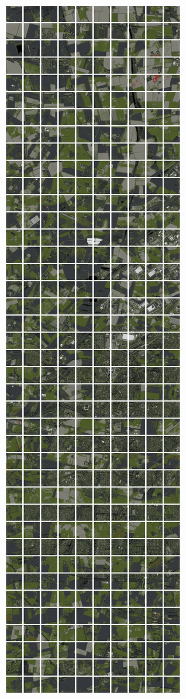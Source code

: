 <html>
<div>
<img src="https://github.com/HakkaTjakka/NL_TILE_MAP/blob/main/18/605/-1037/r.6050.-10370.png" height="44" width="44">
<img src="https://github.com/HakkaTjakka/NL_TILE_MAP/blob/main/18/605/-1037/r.6051.-10370.png" height="44" width="44">
<img src="https://github.com/HakkaTjakka/NL_TILE_MAP/blob/main/18/605/-1037/r.6052.-10370.png" height="44" width="44">
<img src="https://github.com/HakkaTjakka/NL_TILE_MAP/blob/main/18/605/-1037/r.6053.-10370.png" height="44" width="44">
<img src="https://github.com/HakkaTjakka/NL_TILE_MAP/blob/main/18/605/-1037/r.6054.-10370.png" height="44" width="44">
<img src="https://github.com/HakkaTjakka/NL_TILE_MAP/blob/main/18/605/-1037/r.6055.-10370.png" height="44" width="44">
<img src="https://github.com/HakkaTjakka/NL_TILE_MAP/blob/main/18/605/-1037/r.6056.-10370.png" height="44" width="44">
<img src="https://github.com/HakkaTjakka/NL_TILE_MAP/blob/main/18/605/-1037/r.6057.-10370.png" height="44" width="44">
<img src="https://github.com/HakkaTjakka/NL_TILE_MAP/blob/main/18/605/-1037/r.6058.-10370.png" height="44" width="44">
<img src="https://github.com/HakkaTjakka/NL_TILE_MAP/blob/main/18/605/-1037/r.6059.-10370.png" height="44" width="44">
<img src="https://github.com/HakkaTjakka/NL_TILE_MAP/blob/main/18/606/-1037/r.6060.-10370.png" height="44" width="44">
<img src="https://github.com/HakkaTjakka/NL_TILE_MAP/blob/main/18/606/-1037/r.6061.-10370.png" height="44" width="44">
<img src="https://github.com/HakkaTjakka/NL_TILE_MAP/blob/main/18/606/-1037/r.6062.-10370.png" height="44" width="44">
<img src="https://github.com/HakkaTjakka/NL_TILE_MAP/blob/main/18/606/-1037/r.6063.-10370.png" height="44" width="44">
<img src="https://github.com/HakkaTjakka/NL_TILE_MAP/blob/main/18/606/-1037/r.6064.-10370.png" height="44" width="44">
<img src="https://github.com/HakkaTjakka/NL_TILE_MAP/blob/main/18/606/-1037/r.6065.-10370.png" height="44" width="44">
<img src="https://github.com/HakkaTjakka/NL_TILE_MAP/blob/main/18/606/-1037/r.6066.-10370.png" height="44" width="44">
<img src="https://github.com/HakkaTjakka/NL_TILE_MAP/blob/main/18/606/-1037/r.6067.-10370.png" height="44" width="44">
<img src="https://github.com/HakkaTjakka/NL_TILE_MAP/blob/main/18/606/-1037/r.6068.-10370.png" height="44" width="44">
<img src="https://github.com/HakkaTjakka/NL_TILE_MAP/blob/main/18/606/-1037/r.6069.-10370.png" height="44" width="44">
<br>
<img src="https://github.com/HakkaTjakka/NL_TILE_MAP/blob/main/18/605/-1037/r.6050.-10369.png" height="44" width="44">
<img src="https://github.com/HakkaTjakka/NL_TILE_MAP/blob/main/18/605/-1037/r.6051.-10369.png" height="44" width="44">
<img src="https://github.com/HakkaTjakka/NL_TILE_MAP/blob/main/18/605/-1037/r.6052.-10369.png" height="44" width="44">
<img src="https://github.com/HakkaTjakka/NL_TILE_MAP/blob/main/18/605/-1037/r.6053.-10369.png" height="44" width="44">
<img src="https://github.com/HakkaTjakka/NL_TILE_MAP/blob/main/18/605/-1037/r.6054.-10369.png" height="44" width="44">
<img src="https://github.com/HakkaTjakka/NL_TILE_MAP/blob/main/18/605/-1037/r.6055.-10369.png" height="44" width="44">
<img src="https://github.com/HakkaTjakka/NL_TILE_MAP/blob/main/18/605/-1037/r.6056.-10369.png" height="44" width="44">
<img src="https://github.com/HakkaTjakka/NL_TILE_MAP/blob/main/18/605/-1037/r.6057.-10369.png" height="44" width="44">
<img src="https://github.com/HakkaTjakka/NL_TILE_MAP/blob/main/18/605/-1037/r.6058.-10369.png" height="44" width="44">
<img src="https://github.com/HakkaTjakka/NL_TILE_MAP/blob/main/18/605/-1037/r.6059.-10369.png" height="44" width="44">
<img src="https://github.com/HakkaTjakka/NL_TILE_MAP/blob/main/18/606/-1037/r.6060.-10369.png" height="44" width="44">
<img src="https://github.com/HakkaTjakka/NL_TILE_MAP/blob/main/18/606/-1037/r.6061.-10369.png" height="44" width="44">
<img src="https://github.com/HakkaTjakka/NL_TILE_MAP/blob/main/18/606/-1037/r.6062.-10369.png" height="44" width="44">
<img src="https://github.com/HakkaTjakka/NL_TILE_MAP/blob/main/18/606/-1037/r.6063.-10369.png" height="44" width="44">
<img src="https://github.com/HakkaTjakka/NL_TILE_MAP/blob/main/18/606/-1037/r.6064.-10369.png" height="44" width="44">
<img src="https://github.com/HakkaTjakka/NL_TILE_MAP/blob/main/18/606/-1037/r.6065.-10369.png" height="44" width="44">
<img src="https://github.com/HakkaTjakka/NL_TILE_MAP/blob/main/18/606/-1037/r.6066.-10369.png" height="44" width="44">
<img src="https://github.com/HakkaTjakka/NL_TILE_MAP/blob/main/18/606/-1037/r.6067.-10369.png" height="44" width="44">
<img src="https://github.com/HakkaTjakka/NL_TILE_MAP/blob/main/18/606/-1037/r.6068.-10369.png" height="44" width="44">
<img src="https://github.com/HakkaTjakka/NL_TILE_MAP/blob/main/18/606/-1037/r.6069.-10369.png" height="44" width="44">
<br>
<img src="https://github.com/HakkaTjakka/NL_TILE_MAP/blob/main/18/605/-1037/r.6050.-10368.png" height="44" width="44">
<img src="https://github.com/HakkaTjakka/NL_TILE_MAP/blob/main/18/605/-1037/r.6051.-10368.png" height="44" width="44">
<img src="https://github.com/HakkaTjakka/NL_TILE_MAP/blob/main/18/605/-1037/r.6052.-10368.png" height="44" width="44">
<img src="https://github.com/HakkaTjakka/NL_TILE_MAP/blob/main/18/605/-1037/r.6053.-10368.png" height="44" width="44">
<img src="https://github.com/HakkaTjakka/NL_TILE_MAP/blob/main/18/605/-1037/r.6054.-10368.png" height="44" width="44">
<img src="https://github.com/HakkaTjakka/NL_TILE_MAP/blob/main/18/605/-1037/r.6055.-10368.png" height="44" width="44">
<img src="https://github.com/HakkaTjakka/NL_TILE_MAP/blob/main/18/605/-1037/r.6056.-10368.png" height="44" width="44">
<img src="https://github.com/HakkaTjakka/NL_TILE_MAP/blob/main/18/605/-1037/r.6057.-10368.png" height="44" width="44">
<img src="https://github.com/HakkaTjakka/NL_TILE_MAP/blob/main/18/605/-1037/r.6058.-10368.png" height="44" width="44">
<img src="https://github.com/HakkaTjakka/NL_TILE_MAP/blob/main/18/605/-1037/r.6059.-10368.png" height="44" width="44">
<img src="https://github.com/HakkaTjakka/NL_TILE_MAP/blob/main/18/606/-1037/r.6060.-10368.png" height="44" width="44">
<img src="https://github.com/HakkaTjakka/NL_TILE_MAP/blob/main/18/606/-1037/r.6061.-10368.png" height="44" width="44">
<img src="https://github.com/HakkaTjakka/NL_TILE_MAP/blob/main/18/606/-1037/r.6062.-10368.png" height="44" width="44">
<img src="https://github.com/HakkaTjakka/NL_TILE_MAP/blob/main/18/606/-1037/r.6063.-10368.png" height="44" width="44">
<img src="https://github.com/HakkaTjakka/NL_TILE_MAP/blob/main/18/606/-1037/r.6064.-10368.png" height="44" width="44">
<img src="https://github.com/HakkaTjakka/NL_TILE_MAP/blob/main/18/606/-1037/r.6065.-10368.png" height="44" width="44">
<img src="https://github.com/HakkaTjakka/NL_TILE_MAP/blob/main/18/606/-1037/r.6066.-10368.png" height="44" width="44">
<img src="https://github.com/HakkaTjakka/NL_TILE_MAP/blob/main/18/606/-1037/r.6067.-10368.png" height="44" width="44">
<img src="https://github.com/HakkaTjakka/NL_TILE_MAP/blob/main/18/606/-1037/r.6068.-10368.png" height="44" width="44">
<img src="https://github.com/HakkaTjakka/NL_TILE_MAP/blob/main/18/606/-1037/r.6069.-10368.png" height="44" width="44">
<br>
<img src="https://github.com/HakkaTjakka/NL_TILE_MAP/blob/main/18/605/-1037/r.6050.-10367.png" height="44" width="44">
<img src="https://github.com/HakkaTjakka/NL_TILE_MAP/blob/main/18/605/-1037/r.6051.-10367.png" height="44" width="44">
<img src="https://github.com/HakkaTjakka/NL_TILE_MAP/blob/main/18/605/-1037/r.6052.-10367.png" height="44" width="44">
<img src="https://github.com/HakkaTjakka/NL_TILE_MAP/blob/main/18/605/-1037/r.6053.-10367.png" height="44" width="44">
<img src="https://github.com/HakkaTjakka/NL_TILE_MAP/blob/main/18/605/-1037/r.6054.-10367.png" height="44" width="44">
<img src="https://github.com/HakkaTjakka/NL_TILE_MAP/blob/main/18/605/-1037/r.6055.-10367.png" height="44" width="44">
<img src="https://github.com/HakkaTjakka/NL_TILE_MAP/blob/main/18/605/-1037/r.6056.-10367.png" height="44" width="44">
<img src="https://github.com/HakkaTjakka/NL_TILE_MAP/blob/main/18/605/-1037/r.6057.-10367.png" height="44" width="44">
<img src="https://github.com/HakkaTjakka/NL_TILE_MAP/blob/main/18/605/-1037/r.6058.-10367.png" height="44" width="44">
<img src="https://github.com/HakkaTjakka/NL_TILE_MAP/blob/main/18/605/-1037/r.6059.-10367.png" height="44" width="44">
<img src="https://github.com/HakkaTjakka/NL_TILE_MAP/blob/main/18/606/-1037/r.6060.-10367.png" height="44" width="44">
<img src="https://github.com/HakkaTjakka/NL_TILE_MAP/blob/main/18/606/-1037/r.6061.-10367.png" height="44" width="44">
<img src="https://github.com/HakkaTjakka/NL_TILE_MAP/blob/main/18/606/-1037/r.6062.-10367.png" height="44" width="44">
<img src="https://github.com/HakkaTjakka/NL_TILE_MAP/blob/main/18/606/-1037/r.6063.-10367.png" height="44" width="44">
<img src="https://github.com/HakkaTjakka/NL_TILE_MAP/blob/main/18/606/-1037/r.6064.-10367.png" height="44" width="44">
<img src="https://github.com/HakkaTjakka/NL_TILE_MAP/blob/main/18/606/-1037/r.6065.-10367.png" height="44" width="44">
<img src="https://github.com/HakkaTjakka/NL_TILE_MAP/blob/main/18/606/-1037/r.6066.-10367.png" height="44" width="44">
<img src="https://github.com/HakkaTjakka/NL_TILE_MAP/blob/main/18/606/-1037/r.6067.-10367.png" height="44" width="44">
<img src="https://github.com/HakkaTjakka/NL_TILE_MAP/blob/main/18/606/-1037/r.6068.-10367.png" height="44" width="44">
<img src="https://github.com/HakkaTjakka/NL_TILE_MAP/blob/main/18/606/-1037/r.6069.-10367.png" height="44" width="44">
<br>
<img src="https://github.com/HakkaTjakka/NL_TILE_MAP/blob/main/18/605/-1037/r.6050.-10366.png" height="44" width="44">
<img src="https://github.com/HakkaTjakka/NL_TILE_MAP/blob/main/18/605/-1037/r.6051.-10366.png" height="44" width="44">
<img src="https://github.com/HakkaTjakka/NL_TILE_MAP/blob/main/18/605/-1037/r.6052.-10366.png" height="44" width="44">
<img src="https://github.com/HakkaTjakka/NL_TILE_MAP/blob/main/18/605/-1037/r.6053.-10366.png" height="44" width="44">
<img src="https://github.com/HakkaTjakka/NL_TILE_MAP/blob/main/18/605/-1037/r.6054.-10366.png" height="44" width="44">
<img src="https://github.com/HakkaTjakka/NL_TILE_MAP/blob/main/18/605/-1037/r.6055.-10366.png" height="44" width="44">
<img src="https://github.com/HakkaTjakka/NL_TILE_MAP/blob/main/18/605/-1037/r.6056.-10366.png" height="44" width="44">
<img src="https://github.com/HakkaTjakka/NL_TILE_MAP/blob/main/18/605/-1037/r.6057.-10366.png" height="44" width="44">
<img src="https://github.com/HakkaTjakka/NL_TILE_MAP/blob/main/18/605/-1037/r.6058.-10366.png" height="44" width="44">
<img src="https://github.com/HakkaTjakka/NL_TILE_MAP/blob/main/18/605/-1037/r.6059.-10366.png" height="44" width="44">
<img src="https://github.com/HakkaTjakka/NL_TILE_MAP/blob/main/18/606/-1037/r.6060.-10366.png" height="44" width="44">
<img src="https://github.com/HakkaTjakka/NL_TILE_MAP/blob/main/18/606/-1037/r.6061.-10366.png" height="44" width="44">
<img src="https://github.com/HakkaTjakka/NL_TILE_MAP/blob/main/18/606/-1037/r.6062.-10366.png" height="44" width="44">
<img src="https://github.com/HakkaTjakka/NL_TILE_MAP/blob/main/18/606/-1037/r.6063.-10366.png" height="44" width="44">
<img src="https://github.com/HakkaTjakka/NL_TILE_MAP/blob/main/18/606/-1037/r.6064.-10366.png" height="44" width="44">
<img src="https://github.com/HakkaTjakka/NL_TILE_MAP/blob/main/18/606/-1037/r.6065.-10366.png" height="44" width="44">
<img src="https://github.com/HakkaTjakka/NL_TILE_MAP/blob/main/18/606/-1037/r.6066.-10366.png" height="44" width="44">
<img src="https://github.com/HakkaTjakka/NL_TILE_MAP/blob/main/18/606/-1037/r.6067.-10366.png" height="44" width="44">
<img src="https://github.com/HakkaTjakka/NL_TILE_MAP/blob/main/18/606/-1037/r.6068.-10366.png" height="44" width="44">
<img src="https://github.com/HakkaTjakka/NL_TILE_MAP/blob/main/18/606/-1037/r.6069.-10366.png" height="44" width="44">
<br>
<img src="https://github.com/HakkaTjakka/NL_TILE_MAP/blob/main/18/605/-1037/r.6050.-10365.png" height="44" width="44">
<img src="https://github.com/HakkaTjakka/NL_TILE_MAP/blob/main/18/605/-1037/r.6051.-10365.png" height="44" width="44">
<img src="https://github.com/HakkaTjakka/NL_TILE_MAP/blob/main/18/605/-1037/r.6052.-10365.png" height="44" width="44">
<img src="https://github.com/HakkaTjakka/NL_TILE_MAP/blob/main/18/605/-1037/r.6053.-10365.png" height="44" width="44">
<img src="https://github.com/HakkaTjakka/NL_TILE_MAP/blob/main/18/605/-1037/r.6054.-10365.png" height="44" width="44">
<img src="https://github.com/HakkaTjakka/NL_TILE_MAP/blob/main/18/605/-1037/r.6055.-10365.png" height="44" width="44">
<img src="https://github.com/HakkaTjakka/NL_TILE_MAP/blob/main/18/605/-1037/r.6056.-10365.png" height="44" width="44">
<img src="https://github.com/HakkaTjakka/NL_TILE_MAP/blob/main/18/605/-1037/r.6057.-10365.png" height="44" width="44">
<img src="https://github.com/HakkaTjakka/NL_TILE_MAP/blob/main/18/605/-1037/r.6058.-10365.png" height="44" width="44">
<img src="https://github.com/HakkaTjakka/NL_TILE_MAP/blob/main/18/605/-1037/r.6059.-10365.png" height="44" width="44">
<img src="https://github.com/HakkaTjakka/NL_TILE_MAP/blob/main/18/606/-1037/r.6060.-10365.png" height="44" width="44">
<img src="https://github.com/HakkaTjakka/NL_TILE_MAP/blob/main/18/606/-1037/r.6061.-10365.png" height="44" width="44">
<img src="https://github.com/HakkaTjakka/NL_TILE_MAP/blob/main/18/606/-1037/r.6062.-10365.png" height="44" width="44">
<img src="https://github.com/HakkaTjakka/NL_TILE_MAP/blob/main/18/606/-1037/r.6063.-10365.png" height="44" width="44">
<img src="https://github.com/HakkaTjakka/NL_TILE_MAP/blob/main/18/606/-1037/r.6064.-10365.png" height="44" width="44">
<img src="https://github.com/HakkaTjakka/NL_TILE_MAP/blob/main/18/606/-1037/r.6065.-10365.png" height="44" width="44">
<img src="https://github.com/HakkaTjakka/NL_TILE_MAP/blob/main/18/606/-1037/r.6066.-10365.png" height="44" width="44">
<img src="https://github.com/HakkaTjakka/NL_TILE_MAP/blob/main/18/606/-1037/r.6067.-10365.png" height="44" width="44">
<img src="https://github.com/HakkaTjakka/NL_TILE_MAP/blob/main/18/606/-1037/r.6068.-10365.png" height="44" width="44">
<img src="https://github.com/HakkaTjakka/NL_TILE_MAP/blob/main/18/606/-1037/r.6069.-10365.png" height="44" width="44">
<br>
<img src="https://github.com/HakkaTjakka/NL_TILE_MAP/blob/main/18/605/-1037/r.6050.-10364.png" height="44" width="44">
<img src="https://github.com/HakkaTjakka/NL_TILE_MAP/blob/main/18/605/-1037/r.6051.-10364.png" height="44" width="44">
<img src="https://github.com/HakkaTjakka/NL_TILE_MAP/blob/main/18/605/-1037/r.6052.-10364.png" height="44" width="44">
<img src="https://github.com/HakkaTjakka/NL_TILE_MAP/blob/main/18/605/-1037/r.6053.-10364.png" height="44" width="44">
<img src="https://github.com/HakkaTjakka/NL_TILE_MAP/blob/main/18/605/-1037/r.6054.-10364.png" height="44" width="44">
<img src="https://github.com/HakkaTjakka/NL_TILE_MAP/blob/main/18/605/-1037/r.6055.-10364.png" height="44" width="44">
<img src="https://github.com/HakkaTjakka/NL_TILE_MAP/blob/main/18/605/-1037/r.6056.-10364.png" height="44" width="44">
<img src="https://github.com/HakkaTjakka/NL_TILE_MAP/blob/main/18/605/-1037/r.6057.-10364.png" height="44" width="44">
<img src="https://github.com/HakkaTjakka/NL_TILE_MAP/blob/main/18/605/-1037/r.6058.-10364.png" height="44" width="44">
<img src="https://github.com/HakkaTjakka/NL_TILE_MAP/blob/main/18/605/-1037/r.6059.-10364.png" height="44" width="44">
<img src="https://github.com/HakkaTjakka/NL_TILE_MAP/blob/main/18/606/-1037/r.6060.-10364.png" height="44" width="44">
<img src="https://github.com/HakkaTjakka/NL_TILE_MAP/blob/main/18/606/-1037/r.6061.-10364.png" height="44" width="44">
<img src="https://github.com/HakkaTjakka/NL_TILE_MAP/blob/main/18/606/-1037/r.6062.-10364.png" height="44" width="44">
<img src="https://github.com/HakkaTjakka/NL_TILE_MAP/blob/main/18/606/-1037/r.6063.-10364.png" height="44" width="44">
<img src="https://github.com/HakkaTjakka/NL_TILE_MAP/blob/main/18/606/-1037/r.6064.-10364.png" height="44" width="44">
<img src="https://github.com/HakkaTjakka/NL_TILE_MAP/blob/main/18/606/-1037/r.6065.-10364.png" height="44" width="44">
<img src="https://github.com/HakkaTjakka/NL_TILE_MAP/blob/main/18/606/-1037/r.6066.-10364.png" height="44" width="44">
<img src="https://github.com/HakkaTjakka/NL_TILE_MAP/blob/main/18/606/-1037/r.6067.-10364.png" height="44" width="44">
<img src="https://github.com/HakkaTjakka/NL_TILE_MAP/blob/main/18/606/-1037/r.6068.-10364.png" height="44" width="44">
<img src="https://github.com/HakkaTjakka/NL_TILE_MAP/blob/main/18/606/-1037/r.6069.-10364.png" height="44" width="44">
<br>
<img src="https://github.com/HakkaTjakka/NL_TILE_MAP/blob/main/18/605/-1037/r.6050.-10363.png" height="44" width="44">
<img src="https://github.com/HakkaTjakka/NL_TILE_MAP/blob/main/18/605/-1037/r.6051.-10363.png" height="44" width="44">
<img src="https://github.com/HakkaTjakka/NL_TILE_MAP/blob/main/18/605/-1037/r.6052.-10363.png" height="44" width="44">
<img src="https://github.com/HakkaTjakka/NL_TILE_MAP/blob/main/18/605/-1037/r.6053.-10363.png" height="44" width="44">
<img src="https://github.com/HakkaTjakka/NL_TILE_MAP/blob/main/18/605/-1037/r.6054.-10363.png" height="44" width="44">
<img src="https://github.com/HakkaTjakka/NL_TILE_MAP/blob/main/18/605/-1037/r.6055.-10363.png" height="44" width="44">
<img src="https://github.com/HakkaTjakka/NL_TILE_MAP/blob/main/18/605/-1037/r.6056.-10363.png" height="44" width="44">
<img src="https://github.com/HakkaTjakka/NL_TILE_MAP/blob/main/18/605/-1037/r.6057.-10363.png" height="44" width="44">
<img src="https://github.com/HakkaTjakka/NL_TILE_MAP/blob/main/18/605/-1037/r.6058.-10363.png" height="44" width="44">
<img src="https://github.com/HakkaTjakka/NL_TILE_MAP/blob/main/18/605/-1037/r.6059.-10363.png" height="44" width="44">
<img src="https://github.com/HakkaTjakka/NL_TILE_MAP/blob/main/18/606/-1037/r.6060.-10363.png" height="44" width="44">
<img src="https://github.com/HakkaTjakka/NL_TILE_MAP/blob/main/18/606/-1037/r.6061.-10363.png" height="44" width="44">
<img src="https://github.com/HakkaTjakka/NL_TILE_MAP/blob/main/18/606/-1037/r.6062.-10363.png" height="44" width="44">
<img src="https://github.com/HakkaTjakka/NL_TILE_MAP/blob/main/18/606/-1037/r.6063.-10363.png" height="44" width="44">
<img src="https://github.com/HakkaTjakka/NL_TILE_MAP/blob/main/18/606/-1037/r.6064.-10363.png" height="44" width="44">
<img src="https://github.com/HakkaTjakka/NL_TILE_MAP/blob/main/18/606/-1037/r.6065.-10363.png" height="44" width="44">
<img src="https://github.com/HakkaTjakka/NL_TILE_MAP/blob/main/18/606/-1037/r.6066.-10363.png" height="44" width="44">
<img src="https://github.com/HakkaTjakka/NL_TILE_MAP/blob/main/18/606/-1037/r.6067.-10363.png" height="44" width="44">
<img src="https://github.com/HakkaTjakka/NL_TILE_MAP/blob/main/18/606/-1037/r.6068.-10363.png" height="44" width="44">
<img src="https://github.com/HakkaTjakka/NL_TILE_MAP/blob/main/18/606/-1037/r.6069.-10363.png" height="44" width="44">
<br>
<img src="https://github.com/HakkaTjakka/NL_TILE_MAP/blob/main/18/605/-1037/r.6050.-10362.png" height="44" width="44">
<img src="https://github.com/HakkaTjakka/NL_TILE_MAP/blob/main/18/605/-1037/r.6051.-10362.png" height="44" width="44">
<img src="https://github.com/HakkaTjakka/NL_TILE_MAP/blob/main/18/605/-1037/r.6052.-10362.png" height="44" width="44">
<img src="https://github.com/HakkaTjakka/NL_TILE_MAP/blob/main/18/605/-1037/r.6053.-10362.png" height="44" width="44">
<img src="https://github.com/HakkaTjakka/NL_TILE_MAP/blob/main/18/605/-1037/r.6054.-10362.png" height="44" width="44">
<img src="https://github.com/HakkaTjakka/NL_TILE_MAP/blob/main/18/605/-1037/r.6055.-10362.png" height="44" width="44">
<img src="https://github.com/HakkaTjakka/NL_TILE_MAP/blob/main/18/605/-1037/r.6056.-10362.png" height="44" width="44">
<img src="https://github.com/HakkaTjakka/NL_TILE_MAP/blob/main/18/605/-1037/r.6057.-10362.png" height="44" width="44">
<img src="https://github.com/HakkaTjakka/NL_TILE_MAP/blob/main/18/605/-1037/r.6058.-10362.png" height="44" width="44">
<img src="https://github.com/HakkaTjakka/NL_TILE_MAP/blob/main/18/605/-1037/r.6059.-10362.png" height="44" width="44">
<img src="https://github.com/HakkaTjakka/NL_TILE_MAP/blob/main/18/606/-1037/r.6060.-10362.png" height="44" width="44">
<img src="https://github.com/HakkaTjakka/NL_TILE_MAP/blob/main/18/606/-1037/r.6061.-10362.png" height="44" width="44">
<img src="https://github.com/HakkaTjakka/NL_TILE_MAP/blob/main/18/606/-1037/r.6062.-10362.png" height="44" width="44">
<img src="https://github.com/HakkaTjakka/NL_TILE_MAP/blob/main/18/606/-1037/r.6063.-10362.png" height="44" width="44">
<img src="https://github.com/HakkaTjakka/NL_TILE_MAP/blob/main/18/606/-1037/r.6064.-10362.png" height="44" width="44">
<img src="https://github.com/HakkaTjakka/NL_TILE_MAP/blob/main/18/606/-1037/r.6065.-10362.png" height="44" width="44">
<img src="https://github.com/HakkaTjakka/NL_TILE_MAP/blob/main/18/606/-1037/r.6066.-10362.png" height="44" width="44">
<img src="https://github.com/HakkaTjakka/NL_TILE_MAP/blob/main/18/606/-1037/r.6067.-10362.png" height="44" width="44">
<img src="https://github.com/HakkaTjakka/NL_TILE_MAP/blob/main/18/606/-1037/r.6068.-10362.png" height="44" width="44">
<img src="https://github.com/HakkaTjakka/NL_TILE_MAP/blob/main/18/606/-1037/r.6069.-10362.png" height="44" width="44">
<br>
<img src="https://github.com/HakkaTjakka/NL_TILE_MAP/blob/main/18/605/-1037/r.6050.-10361.png" height="44" width="44">
<img src="https://github.com/HakkaTjakka/NL_TILE_MAP/blob/main/18/605/-1037/r.6051.-10361.png" height="44" width="44">
<img src="https://github.com/HakkaTjakka/NL_TILE_MAP/blob/main/18/605/-1037/r.6052.-10361.png" height="44" width="44">
<img src="https://github.com/HakkaTjakka/NL_TILE_MAP/blob/main/18/605/-1037/r.6053.-10361.png" height="44" width="44">
<img src="https://github.com/HakkaTjakka/NL_TILE_MAP/blob/main/18/605/-1037/r.6054.-10361.png" height="44" width="44">
<img src="https://github.com/HakkaTjakka/NL_TILE_MAP/blob/main/18/605/-1037/r.6055.-10361.png" height="44" width="44">
<img src="https://github.com/HakkaTjakka/NL_TILE_MAP/blob/main/18/605/-1037/r.6056.-10361.png" height="44" width="44">
<img src="https://github.com/HakkaTjakka/NL_TILE_MAP/blob/main/18/605/-1037/r.6057.-10361.png" height="44" width="44">
<img src="https://github.com/HakkaTjakka/NL_TILE_MAP/blob/main/18/605/-1037/r.6058.-10361.png" height="44" width="44">
<img src="https://github.com/HakkaTjakka/NL_TILE_MAP/blob/main/18/605/-1037/r.6059.-10361.png" height="44" width="44">
<img src="https://github.com/HakkaTjakka/NL_TILE_MAP/blob/main/18/606/-1037/r.6060.-10361.png" height="44" width="44">
<img src="https://github.com/HakkaTjakka/NL_TILE_MAP/blob/main/18/606/-1037/r.6061.-10361.png" height="44" width="44">
<img src="https://github.com/HakkaTjakka/NL_TILE_MAP/blob/main/18/606/-1037/r.6062.-10361.png" height="44" width="44">
<img src="https://github.com/HakkaTjakka/NL_TILE_MAP/blob/main/18/606/-1037/r.6063.-10361.png" height="44" width="44">
<img src="https://github.com/HakkaTjakka/NL_TILE_MAP/blob/main/18/606/-1037/r.6064.-10361.png" height="44" width="44">
<img src="https://github.com/HakkaTjakka/NL_TILE_MAP/blob/main/18/606/-1037/r.6065.-10361.png" height="44" width="44">
<img src="https://github.com/HakkaTjakka/NL_TILE_MAP/blob/main/18/606/-1037/r.6066.-10361.png" height="44" width="44">
<img src="https://github.com/HakkaTjakka/NL_TILE_MAP/blob/main/18/606/-1037/r.6067.-10361.png" height="44" width="44">
<img src="https://github.com/HakkaTjakka/NL_TILE_MAP/blob/main/18/606/-1037/r.6068.-10361.png" height="44" width="44">
<img src="https://github.com/HakkaTjakka/NL_TILE_MAP/blob/main/18/606/-1037/r.6069.-10361.png" height="44" width="44">
<br>
<img src="https://github.com/HakkaTjakka/NL_TILE_MAP/blob/main/18/605/-1036/r.6050.-10360.png" height="44" width="44">
<img src="https://github.com/HakkaTjakka/NL_TILE_MAP/blob/main/18/605/-1036/r.6051.-10360.png" height="44" width="44">
<img src="https://github.com/HakkaTjakka/NL_TILE_MAP/blob/main/18/605/-1036/r.6052.-10360.png" height="44" width="44">
<img src="https://github.com/HakkaTjakka/NL_TILE_MAP/blob/main/18/605/-1036/r.6053.-10360.png" height="44" width="44">
<img src="https://github.com/HakkaTjakka/NL_TILE_MAP/blob/main/18/605/-1036/r.6054.-10360.png" height="44" width="44">
<img src="https://github.com/HakkaTjakka/NL_TILE_MAP/blob/main/18/605/-1036/r.6055.-10360.png" height="44" width="44">
<img src="https://github.com/HakkaTjakka/NL_TILE_MAP/blob/main/18/605/-1036/r.6056.-10360.png" height="44" width="44">
<img src="https://github.com/HakkaTjakka/NL_TILE_MAP/blob/main/18/605/-1036/r.6057.-10360.png" height="44" width="44">
<img src="https://github.com/HakkaTjakka/NL_TILE_MAP/blob/main/18/605/-1036/r.6058.-10360.png" height="44" width="44">
<img src="https://github.com/HakkaTjakka/NL_TILE_MAP/blob/main/18/605/-1036/r.6059.-10360.png" height="44" width="44">
<img src="https://github.com/HakkaTjakka/NL_TILE_MAP/blob/main/18/606/-1036/r.6060.-10360.png" height="44" width="44">
<img src="https://github.com/HakkaTjakka/NL_TILE_MAP/blob/main/18/606/-1036/r.6061.-10360.png" height="44" width="44">
<img src="https://github.com/HakkaTjakka/NL_TILE_MAP/blob/main/18/606/-1036/r.6062.-10360.png" height="44" width="44">
<img src="https://github.com/HakkaTjakka/NL_TILE_MAP/blob/main/18/606/-1036/r.6063.-10360.png" height="44" width="44">
<img src="https://github.com/HakkaTjakka/NL_TILE_MAP/blob/main/18/606/-1036/r.6064.-10360.png" height="44" width="44">
<img src="https://github.com/HakkaTjakka/NL_TILE_MAP/blob/main/18/606/-1036/r.6065.-10360.png" height="44" width="44">
<img src="https://github.com/HakkaTjakka/NL_TILE_MAP/blob/main/18/606/-1036/r.6066.-10360.png" height="44" width="44">
<img src="https://github.com/HakkaTjakka/NL_TILE_MAP/blob/main/18/606/-1036/r.6067.-10360.png" height="44" width="44">
<img src="https://github.com/HakkaTjakka/NL_TILE_MAP/blob/main/18/606/-1036/r.6068.-10360.png" height="44" width="44">
<img src="https://github.com/HakkaTjakka/NL_TILE_MAP/blob/main/18/606/-1036/r.6069.-10360.png" height="44" width="44">
<br>
<img src="https://github.com/HakkaTjakka/NL_TILE_MAP/blob/main/18/605/-1036/r.6050.-10359.png" height="44" width="44">
<img src="https://github.com/HakkaTjakka/NL_TILE_MAP/blob/main/18/605/-1036/r.6051.-10359.png" height="44" width="44">
<img src="https://github.com/HakkaTjakka/NL_TILE_MAP/blob/main/18/605/-1036/r.6052.-10359.png" height="44" width="44">
<img src="https://github.com/HakkaTjakka/NL_TILE_MAP/blob/main/18/605/-1036/r.6053.-10359.png" height="44" width="44">
<img src="https://github.com/HakkaTjakka/NL_TILE_MAP/blob/main/18/605/-1036/r.6054.-10359.png" height="44" width="44">
<img src="https://github.com/HakkaTjakka/NL_TILE_MAP/blob/main/18/605/-1036/r.6055.-10359.png" height="44" width="44">
<img src="https://github.com/HakkaTjakka/NL_TILE_MAP/blob/main/18/605/-1036/r.6056.-10359.png" height="44" width="44">
<img src="https://github.com/HakkaTjakka/NL_TILE_MAP/blob/main/18/605/-1036/r.6057.-10359.png" height="44" width="44">
<img src="https://github.com/HakkaTjakka/NL_TILE_MAP/blob/main/18/605/-1036/r.6058.-10359.png" height="44" width="44">
<img src="https://github.com/HakkaTjakka/NL_TILE_MAP/blob/main/18/605/-1036/r.6059.-10359.png" height="44" width="44">
<img src="https://github.com/HakkaTjakka/NL_TILE_MAP/blob/main/18/606/-1036/r.6060.-10359.png" height="44" width="44">
<img src="https://github.com/HakkaTjakka/NL_TILE_MAP/blob/main/18/606/-1036/r.6061.-10359.png" height="44" width="44">
<img src="https://github.com/HakkaTjakka/NL_TILE_MAP/blob/main/18/606/-1036/r.6062.-10359.png" height="44" width="44">
<img src="https://github.com/HakkaTjakka/NL_TILE_MAP/blob/main/18/606/-1036/r.6063.-10359.png" height="44" width="44">
<img src="https://github.com/HakkaTjakka/NL_TILE_MAP/blob/main/18/606/-1036/r.6064.-10359.png" height="44" width="44">
<img src="https://github.com/HakkaTjakka/NL_TILE_MAP/blob/main/18/606/-1036/r.6065.-10359.png" height="44" width="44">
<img src="https://github.com/HakkaTjakka/NL_TILE_MAP/blob/main/18/606/-1036/r.6066.-10359.png" height="44" width="44">
<img src="https://github.com/HakkaTjakka/NL_TILE_MAP/blob/main/18/606/-1036/r.6067.-10359.png" height="44" width="44">
<img src="https://github.com/HakkaTjakka/NL_TILE_MAP/blob/main/18/606/-1036/r.6068.-10359.png" height="44" width="44">
<img src="https://github.com/HakkaTjakka/NL_TILE_MAP/blob/main/18/606/-1036/r.6069.-10359.png" height="44" width="44">
<br>
<img src="https://github.com/HakkaTjakka/NL_TILE_MAP/blob/main/18/605/-1036/r.6050.-10358.png" height="44" width="44">
<img src="https://github.com/HakkaTjakka/NL_TILE_MAP/blob/main/18/605/-1036/r.6051.-10358.png" height="44" width="44">
<img src="https://github.com/HakkaTjakka/NL_TILE_MAP/blob/main/18/605/-1036/r.6052.-10358.png" height="44" width="44">
<img src="https://github.com/HakkaTjakka/NL_TILE_MAP/blob/main/18/605/-1036/r.6053.-10358.png" height="44" width="44">
<img src="https://github.com/HakkaTjakka/NL_TILE_MAP/blob/main/18/605/-1036/r.6054.-10358.png" height="44" width="44">
<img src="https://github.com/HakkaTjakka/NL_TILE_MAP/blob/main/18/605/-1036/r.6055.-10358.png" height="44" width="44">
<img src="https://github.com/HakkaTjakka/NL_TILE_MAP/blob/main/18/605/-1036/r.6056.-10358.png" height="44" width="44">
<img src="https://github.com/HakkaTjakka/NL_TILE_MAP/blob/main/18/605/-1036/r.6057.-10358.png" height="44" width="44">
<img src="https://github.com/HakkaTjakka/NL_TILE_MAP/blob/main/18/605/-1036/r.6058.-10358.png" height="44" width="44">
<img src="https://github.com/HakkaTjakka/NL_TILE_MAP/blob/main/18/605/-1036/r.6059.-10358.png" height="44" width="44">
<img src="https://github.com/HakkaTjakka/NL_TILE_MAP/blob/main/18/606/-1036/r.6060.-10358.png" height="44" width="44">
<img src="https://github.com/HakkaTjakka/NL_TILE_MAP/blob/main/18/606/-1036/r.6061.-10358.png" height="44" width="44">
<img src="https://github.com/HakkaTjakka/NL_TILE_MAP/blob/main/18/606/-1036/r.6062.-10358.png" height="44" width="44">
<img src="https://github.com/HakkaTjakka/NL_TILE_MAP/blob/main/18/606/-1036/r.6063.-10358.png" height="44" width="44">
<img src="https://github.com/HakkaTjakka/NL_TILE_MAP/blob/main/18/606/-1036/r.6064.-10358.png" height="44" width="44">
<img src="https://github.com/HakkaTjakka/NL_TILE_MAP/blob/main/18/606/-1036/r.6065.-10358.png" height="44" width="44">
<img src="https://github.com/HakkaTjakka/NL_TILE_MAP/blob/main/18/606/-1036/r.6066.-10358.png" height="44" width="44">
<img src="https://github.com/HakkaTjakka/NL_TILE_MAP/blob/main/18/606/-1036/r.6067.-10358.png" height="44" width="44">
<img src="https://github.com/HakkaTjakka/NL_TILE_MAP/blob/main/18/606/-1036/r.6068.-10358.png" height="44" width="44">
<img src="https://github.com/HakkaTjakka/NL_TILE_MAP/blob/main/18/606/-1036/r.6069.-10358.png" height="44" width="44">
<br>
<img src="https://github.com/HakkaTjakka/NL_TILE_MAP/blob/main/18/605/-1036/r.6050.-10357.png" height="44" width="44">
<img src="https://github.com/HakkaTjakka/NL_TILE_MAP/blob/main/18/605/-1036/r.6051.-10357.png" height="44" width="44">
<img src="https://github.com/HakkaTjakka/NL_TILE_MAP/blob/main/18/605/-1036/r.6052.-10357.png" height="44" width="44">
<img src="https://github.com/HakkaTjakka/NL_TILE_MAP/blob/main/18/605/-1036/r.6053.-10357.png" height="44" width="44">
<img src="https://github.com/HakkaTjakka/NL_TILE_MAP/blob/main/18/605/-1036/r.6054.-10357.png" height="44" width="44">
<img src="https://github.com/HakkaTjakka/NL_TILE_MAP/blob/main/18/605/-1036/r.6055.-10357.png" height="44" width="44">
<img src="https://github.com/HakkaTjakka/NL_TILE_MAP/blob/main/18/605/-1036/r.6056.-10357.png" height="44" width="44">
<img src="https://github.com/HakkaTjakka/NL_TILE_MAP/blob/main/18/605/-1036/r.6057.-10357.png" height="44" width="44">
<img src="https://github.com/HakkaTjakka/NL_TILE_MAP/blob/main/18/605/-1036/r.6058.-10357.png" height="44" width="44">
<img src="https://github.com/HakkaTjakka/NL_TILE_MAP/blob/main/18/605/-1036/r.6059.-10357.png" height="44" width="44">
<img src="https://github.com/HakkaTjakka/NL_TILE_MAP/blob/main/18/606/-1036/r.6060.-10357.png" height="44" width="44">
<img src="https://github.com/HakkaTjakka/NL_TILE_MAP/blob/main/18/606/-1036/r.6061.-10357.png" height="44" width="44">
<img src="https://github.com/HakkaTjakka/NL_TILE_MAP/blob/main/18/606/-1036/r.6062.-10357.png" height="44" width="44">
<img src="https://github.com/HakkaTjakka/NL_TILE_MAP/blob/main/18/606/-1036/r.6063.-10357.png" height="44" width="44">
<img src="https://github.com/HakkaTjakka/NL_TILE_MAP/blob/main/18/606/-1036/r.6064.-10357.png" height="44" width="44">
<img src="https://github.com/HakkaTjakka/NL_TILE_MAP/blob/main/18/606/-1036/r.6065.-10357.png" height="44" width="44">
<img src="https://github.com/HakkaTjakka/NL_TILE_MAP/blob/main/18/606/-1036/r.6066.-10357.png" height="44" width="44">
<img src="https://github.com/HakkaTjakka/NL_TILE_MAP/blob/main/18/606/-1036/r.6067.-10357.png" height="44" width="44">
<img src="https://github.com/HakkaTjakka/NL_TILE_MAP/blob/main/18/606/-1036/r.6068.-10357.png" height="44" width="44">
<img src="https://github.com/HakkaTjakka/NL_TILE_MAP/blob/main/18/606/-1036/r.6069.-10357.png" height="44" width="44">
<br>
<img src="https://github.com/HakkaTjakka/NL_TILE_MAP/blob/main/18/605/-1036/r.6050.-10356.png" height="44" width="44">
<img src="https://github.com/HakkaTjakka/NL_TILE_MAP/blob/main/18/605/-1036/r.6051.-10356.png" height="44" width="44">
<img src="https://github.com/HakkaTjakka/NL_TILE_MAP/blob/main/18/605/-1036/r.6052.-10356.png" height="44" width="44">
<img src="https://github.com/HakkaTjakka/NL_TILE_MAP/blob/main/18/605/-1036/r.6053.-10356.png" height="44" width="44">
<img src="https://github.com/HakkaTjakka/NL_TILE_MAP/blob/main/18/605/-1036/r.6054.-10356.png" height="44" width="44">
<img src="https://github.com/HakkaTjakka/NL_TILE_MAP/blob/main/18/605/-1036/r.6055.-10356.png" height="44" width="44">
<img src="https://github.com/HakkaTjakka/NL_TILE_MAP/blob/main/18/605/-1036/r.6056.-10356.png" height="44" width="44">
<img src="https://github.com/HakkaTjakka/NL_TILE_MAP/blob/main/18/605/-1036/r.6057.-10356.png" height="44" width="44">
<img src="https://github.com/HakkaTjakka/NL_TILE_MAP/blob/main/18/605/-1036/r.6058.-10356.png" height="44" width="44">
<img src="https://github.com/HakkaTjakka/NL_TILE_MAP/blob/main/18/605/-1036/r.6059.-10356.png" height="44" width="44">
<img src="https://github.com/HakkaTjakka/NL_TILE_MAP/blob/main/18/606/-1036/r.6060.-10356.png" height="44" width="44">
<img src="https://github.com/HakkaTjakka/NL_TILE_MAP/blob/main/18/606/-1036/r.6061.-10356.png" height="44" width="44">
<img src="https://github.com/HakkaTjakka/NL_TILE_MAP/blob/main/18/606/-1036/r.6062.-10356.png" height="44" width="44">
<img src="https://github.com/HakkaTjakka/NL_TILE_MAP/blob/main/18/606/-1036/r.6063.-10356.png" height="44" width="44">
<img src="https://github.com/HakkaTjakka/NL_TILE_MAP/blob/main/18/606/-1036/r.6064.-10356.png" height="44" width="44">
<img src="https://github.com/HakkaTjakka/NL_TILE_MAP/blob/main/18/606/-1036/r.6065.-10356.png" height="44" width="44">
<img src="https://github.com/HakkaTjakka/NL_TILE_MAP/blob/main/18/606/-1036/r.6066.-10356.png" height="44" width="44">
<img src="https://github.com/HakkaTjakka/NL_TILE_MAP/blob/main/18/606/-1036/r.6067.-10356.png" height="44" width="44">
<img src="https://github.com/HakkaTjakka/NL_TILE_MAP/blob/main/18/606/-1036/r.6068.-10356.png" height="44" width="44">
<img src="https://github.com/HakkaTjakka/NL_TILE_MAP/blob/main/18/606/-1036/r.6069.-10356.png" height="44" width="44">
<br>
<img src="https://github.com/HakkaTjakka/NL_TILE_MAP/blob/main/18/605/-1036/r.6050.-10355.png" height="44" width="44">
<img src="https://github.com/HakkaTjakka/NL_TILE_MAP/blob/main/18/605/-1036/r.6051.-10355.png" height="44" width="44">
<img src="https://github.com/HakkaTjakka/NL_TILE_MAP/blob/main/18/605/-1036/r.6052.-10355.png" height="44" width="44">
<img src="https://github.com/HakkaTjakka/NL_TILE_MAP/blob/main/18/605/-1036/r.6053.-10355.png" height="44" width="44">
<img src="https://github.com/HakkaTjakka/NL_TILE_MAP/blob/main/18/605/-1036/r.6054.-10355.png" height="44" width="44">
<img src="https://github.com/HakkaTjakka/NL_TILE_MAP/blob/main/18/605/-1036/r.6055.-10355.png" height="44" width="44">
<img src="https://github.com/HakkaTjakka/NL_TILE_MAP/blob/main/18/605/-1036/r.6056.-10355.png" height="44" width="44">
<img src="https://github.com/HakkaTjakka/NL_TILE_MAP/blob/main/18/605/-1036/r.6057.-10355.png" height="44" width="44">
<img src="https://github.com/HakkaTjakka/NL_TILE_MAP/blob/main/18/605/-1036/r.6058.-10355.png" height="44" width="44">
<img src="https://github.com/HakkaTjakka/NL_TILE_MAP/blob/main/18/605/-1036/r.6059.-10355.png" height="44" width="44">
<img src="https://github.com/HakkaTjakka/NL_TILE_MAP/blob/main/18/606/-1036/r.6060.-10355.png" height="44" width="44">
<img src="https://github.com/HakkaTjakka/NL_TILE_MAP/blob/main/18/606/-1036/r.6061.-10355.png" height="44" width="44">
<img src="https://github.com/HakkaTjakka/NL_TILE_MAP/blob/main/18/606/-1036/r.6062.-10355.png" height="44" width="44">
<img src="https://github.com/HakkaTjakka/NL_TILE_MAP/blob/main/18/606/-1036/r.6063.-10355.png" height="44" width="44">
<img src="https://github.com/HakkaTjakka/NL_TILE_MAP/blob/main/18/606/-1036/r.6064.-10355.png" height="44" width="44">
<img src="https://github.com/HakkaTjakka/NL_TILE_MAP/blob/main/18/606/-1036/r.6065.-10355.png" height="44" width="44">
<img src="https://github.com/HakkaTjakka/NL_TILE_MAP/blob/main/18/606/-1036/r.6066.-10355.png" height="44" width="44">
<img src="https://github.com/HakkaTjakka/NL_TILE_MAP/blob/main/18/606/-1036/r.6067.-10355.png" height="44" width="44">
<img src="https://github.com/HakkaTjakka/NL_TILE_MAP/blob/main/18/606/-1036/r.6068.-10355.png" height="44" width="44">
<img src="https://github.com/HakkaTjakka/NL_TILE_MAP/blob/main/18/606/-1036/r.6069.-10355.png" height="44" width="44">
<br>
<img src="https://github.com/HakkaTjakka/NL_TILE_MAP/blob/main/18/605/-1036/r.6050.-10354.png" height="44" width="44">
<img src="https://github.com/HakkaTjakka/NL_TILE_MAP/blob/main/18/605/-1036/r.6051.-10354.png" height="44" width="44">
<img src="https://github.com/HakkaTjakka/NL_TILE_MAP/blob/main/18/605/-1036/r.6052.-10354.png" height="44" width="44">
<img src="https://github.com/HakkaTjakka/NL_TILE_MAP/blob/main/18/605/-1036/r.6053.-10354.png" height="44" width="44">
<img src="https://github.com/HakkaTjakka/NL_TILE_MAP/blob/main/18/605/-1036/r.6054.-10354.png" height="44" width="44">
<img src="https://github.com/HakkaTjakka/NL_TILE_MAP/blob/main/18/605/-1036/r.6055.-10354.png" height="44" width="44">
<img src="https://github.com/HakkaTjakka/NL_TILE_MAP/blob/main/18/605/-1036/r.6056.-10354.png" height="44" width="44">
<img src="https://github.com/HakkaTjakka/NL_TILE_MAP/blob/main/18/605/-1036/r.6057.-10354.png" height="44" width="44">
<img src="https://github.com/HakkaTjakka/NL_TILE_MAP/blob/main/18/605/-1036/r.6058.-10354.png" height="44" width="44">
<img src="https://github.com/HakkaTjakka/NL_TILE_MAP/blob/main/18/605/-1036/r.6059.-10354.png" height="44" width="44">
<img src="https://github.com/HakkaTjakka/NL_TILE_MAP/blob/main/18/606/-1036/r.6060.-10354.png" height="44" width="44">
<img src="https://github.com/HakkaTjakka/NL_TILE_MAP/blob/main/18/606/-1036/r.6061.-10354.png" height="44" width="44">
<img src="https://github.com/HakkaTjakka/NL_TILE_MAP/blob/main/18/606/-1036/r.6062.-10354.png" height="44" width="44">
<img src="https://github.com/HakkaTjakka/NL_TILE_MAP/blob/main/18/606/-1036/r.6063.-10354.png" height="44" width="44">
<img src="https://github.com/HakkaTjakka/NL_TILE_MAP/blob/main/18/606/-1036/r.6064.-10354.png" height="44" width="44">
<img src="https://github.com/HakkaTjakka/NL_TILE_MAP/blob/main/18/606/-1036/r.6065.-10354.png" height="44" width="44">
<img src="https://github.com/HakkaTjakka/NL_TILE_MAP/blob/main/18/606/-1036/r.6066.-10354.png" height="44" width="44">
<img src="https://github.com/HakkaTjakka/NL_TILE_MAP/blob/main/18/606/-1036/r.6067.-10354.png" height="44" width="44">
<img src="https://github.com/HakkaTjakka/NL_TILE_MAP/blob/main/18/606/-1036/r.6068.-10354.png" height="44" width="44">
<img src="https://github.com/HakkaTjakka/NL_TILE_MAP/blob/main/18/606/-1036/r.6069.-10354.png" height="44" width="44">
<br>
<img src="https://github.com/HakkaTjakka/NL_TILE_MAP/blob/main/18/605/-1036/r.6050.-10353.png" height="44" width="44">
<img src="https://github.com/HakkaTjakka/NL_TILE_MAP/blob/main/18/605/-1036/r.6051.-10353.png" height="44" width="44">
<img src="https://github.com/HakkaTjakka/NL_TILE_MAP/blob/main/18/605/-1036/r.6052.-10353.png" height="44" width="44">
<img src="https://github.com/HakkaTjakka/NL_TILE_MAP/blob/main/18/605/-1036/r.6053.-10353.png" height="44" width="44">
<img src="https://github.com/HakkaTjakka/NL_TILE_MAP/blob/main/18/605/-1036/r.6054.-10353.png" height="44" width="44">
<img src="https://github.com/HakkaTjakka/NL_TILE_MAP/blob/main/18/605/-1036/r.6055.-10353.png" height="44" width="44">
<img src="https://github.com/HakkaTjakka/NL_TILE_MAP/blob/main/18/605/-1036/r.6056.-10353.png" height="44" width="44">
<img src="https://github.com/HakkaTjakka/NL_TILE_MAP/blob/main/18/605/-1036/r.6057.-10353.png" height="44" width="44">
<img src="https://github.com/HakkaTjakka/NL_TILE_MAP/blob/main/18/605/-1036/r.6058.-10353.png" height="44" width="44">
<img src="https://github.com/HakkaTjakka/NL_TILE_MAP/blob/main/18/605/-1036/r.6059.-10353.png" height="44" width="44">
<img src="https://github.com/HakkaTjakka/NL_TILE_MAP/blob/main/18/606/-1036/r.6060.-10353.png" height="44" width="44">
<img src="https://github.com/HakkaTjakka/NL_TILE_MAP/blob/main/18/606/-1036/r.6061.-10353.png" height="44" width="44">
<img src="https://github.com/HakkaTjakka/NL_TILE_MAP/blob/main/18/606/-1036/r.6062.-10353.png" height="44" width="44">
<img src="https://github.com/HakkaTjakka/NL_TILE_MAP/blob/main/18/606/-1036/r.6063.-10353.png" height="44" width="44">
<img src="https://github.com/HakkaTjakka/NL_TILE_MAP/blob/main/18/606/-1036/r.6064.-10353.png" height="44" width="44">
<img src="https://github.com/HakkaTjakka/NL_TILE_MAP/blob/main/18/606/-1036/r.6065.-10353.png" height="44" width="44">
<img src="https://github.com/HakkaTjakka/NL_TILE_MAP/blob/main/18/606/-1036/r.6066.-10353.png" height="44" width="44">
<img src="https://github.com/HakkaTjakka/NL_TILE_MAP/blob/main/18/606/-1036/r.6067.-10353.png" height="44" width="44">
<img src="https://github.com/HakkaTjakka/NL_TILE_MAP/blob/main/18/606/-1036/r.6068.-10353.png" height="44" width="44">
<img src="https://github.com/HakkaTjakka/NL_TILE_MAP/blob/main/18/606/-1036/r.6069.-10353.png" height="44" width="44">
<br>
<img src="https://github.com/HakkaTjakka/NL_TILE_MAP/blob/main/18/605/-1036/r.6050.-10352.png" height="44" width="44">
<img src="https://github.com/HakkaTjakka/NL_TILE_MAP/blob/main/18/605/-1036/r.6051.-10352.png" height="44" width="44">
<img src="https://github.com/HakkaTjakka/NL_TILE_MAP/blob/main/18/605/-1036/r.6052.-10352.png" height="44" width="44">
<img src="https://github.com/HakkaTjakka/NL_TILE_MAP/blob/main/18/605/-1036/r.6053.-10352.png" height="44" width="44">
<img src="https://github.com/HakkaTjakka/NL_TILE_MAP/blob/main/18/605/-1036/r.6054.-10352.png" height="44" width="44">
<img src="https://github.com/HakkaTjakka/NL_TILE_MAP/blob/main/18/605/-1036/r.6055.-10352.png" height="44" width="44">
<img src="https://github.com/HakkaTjakka/NL_TILE_MAP/blob/main/18/605/-1036/r.6056.-10352.png" height="44" width="44">
<img src="https://github.com/HakkaTjakka/NL_TILE_MAP/blob/main/18/605/-1036/r.6057.-10352.png" height="44" width="44">
<img src="https://github.com/HakkaTjakka/NL_TILE_MAP/blob/main/18/605/-1036/r.6058.-10352.png" height="44" width="44">
<img src="https://github.com/HakkaTjakka/NL_TILE_MAP/blob/main/18/605/-1036/r.6059.-10352.png" height="44" width="44">
<img src="https://github.com/HakkaTjakka/NL_TILE_MAP/blob/main/18/606/-1036/r.6060.-10352.png" height="44" width="44">
<img src="https://github.com/HakkaTjakka/NL_TILE_MAP/blob/main/18/606/-1036/r.6061.-10352.png" height="44" width="44">
<img src="https://github.com/HakkaTjakka/NL_TILE_MAP/blob/main/18/606/-1036/r.6062.-10352.png" height="44" width="44">
<img src="https://github.com/HakkaTjakka/NL_TILE_MAP/blob/main/18/606/-1036/r.6063.-10352.png" height="44" width="44">
<img src="https://github.com/HakkaTjakka/NL_TILE_MAP/blob/main/18/606/-1036/r.6064.-10352.png" height="44" width="44">
<img src="https://github.com/HakkaTjakka/NL_TILE_MAP/blob/main/18/606/-1036/r.6065.-10352.png" height="44" width="44">
<img src="https://github.com/HakkaTjakka/NL_TILE_MAP/blob/main/18/606/-1036/r.6066.-10352.png" height="44" width="44">
<img src="https://github.com/HakkaTjakka/NL_TILE_MAP/blob/main/18/606/-1036/r.6067.-10352.png" height="44" width="44">
<img src="https://github.com/HakkaTjakka/NL_TILE_MAP/blob/main/18/606/-1036/r.6068.-10352.png" height="44" width="44">
<img src="https://github.com/HakkaTjakka/NL_TILE_MAP/blob/main/18/606/-1036/r.6069.-10352.png" height="44" width="44">
<br>
<img src="https://github.com/HakkaTjakka/NL_TILE_MAP/blob/main/18/605/-1036/r.6050.-10351.png" height="44" width="44">
<img src="https://github.com/HakkaTjakka/NL_TILE_MAP/blob/main/18/605/-1036/r.6051.-10351.png" height="44" width="44">
<img src="https://github.com/HakkaTjakka/NL_TILE_MAP/blob/main/18/605/-1036/r.6052.-10351.png" height="44" width="44">
<img src="https://github.com/HakkaTjakka/NL_TILE_MAP/blob/main/18/605/-1036/r.6053.-10351.png" height="44" width="44">
<img src="https://github.com/HakkaTjakka/NL_TILE_MAP/blob/main/18/605/-1036/r.6054.-10351.png" height="44" width="44">
<img src="https://github.com/HakkaTjakka/NL_TILE_MAP/blob/main/18/605/-1036/r.6055.-10351.png" height="44" width="44">
<img src="https://github.com/HakkaTjakka/NL_TILE_MAP/blob/main/18/605/-1036/r.6056.-10351.png" height="44" width="44">
<img src="https://github.com/HakkaTjakka/NL_TILE_MAP/blob/main/18/605/-1036/r.6057.-10351.png" height="44" width="44">
<img src="https://github.com/HakkaTjakka/NL_TILE_MAP/blob/main/18/605/-1036/r.6058.-10351.png" height="44" width="44">
<img src="https://github.com/HakkaTjakka/NL_TILE_MAP/blob/main/18/605/-1036/r.6059.-10351.png" height="44" width="44">
<img src="https://github.com/HakkaTjakka/NL_TILE_MAP/blob/main/18/606/-1036/r.6060.-10351.png" height="44" width="44">
<img src="https://github.com/HakkaTjakka/NL_TILE_MAP/blob/main/18/606/-1036/r.6061.-10351.png" height="44" width="44">
<img src="https://github.com/HakkaTjakka/NL_TILE_MAP/blob/main/18/606/-1036/r.6062.-10351.png" height="44" width="44">
<img src="https://github.com/HakkaTjakka/NL_TILE_MAP/blob/main/18/606/-1036/r.6063.-10351.png" height="44" width="44">
<img src="https://github.com/HakkaTjakka/NL_TILE_MAP/blob/main/18/606/-1036/r.6064.-10351.png" height="44" width="44">
<img src="https://github.com/HakkaTjakka/NL_TILE_MAP/blob/main/18/606/-1036/r.6065.-10351.png" height="44" width="44">
<img src="https://github.com/HakkaTjakka/NL_TILE_MAP/blob/main/18/606/-1036/r.6066.-10351.png" height="44" width="44">
<img src="https://github.com/HakkaTjakka/NL_TILE_MAP/blob/main/18/606/-1036/r.6067.-10351.png" height="44" width="44">
<img src="https://github.com/HakkaTjakka/NL_TILE_MAP/blob/main/18/606/-1036/r.6068.-10351.png" height="44" width="44">
<img src="https://github.com/HakkaTjakka/NL_TILE_MAP/blob/main/18/606/-1036/r.6069.-10351.png" height="44" width="44">
<br>
</div>
</html>
